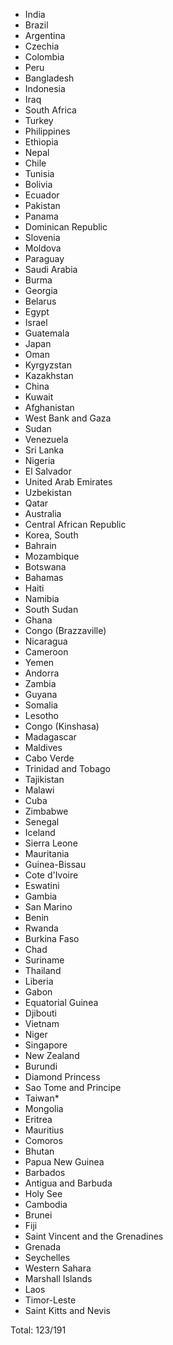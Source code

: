 * India
* Brazil
* Argentina
* Czechia
* Colombia
* Peru
* Bangladesh
* Indonesia
* Iraq
* South Africa
* Turkey
* Philippines
* Ethiopia
* Nepal
* Chile
* Tunisia
* Bolivia
* Ecuador
* Pakistan
* Panama
* Dominican Republic
* Slovenia
* Moldova
* Paraguay
* Saudi Arabia
* Burma
* Georgia
* Belarus
* Egypt
* Israel
* Guatemala
* Japan
* Oman
* Kyrgyzstan
* Kazakhstan
* China
* Kuwait
* Afghanistan
* West Bank and Gaza
* Sudan
* Venezuela
* Sri Lanka
* Nigeria
* El Salvador
* United Arab Emirates
* Uzbekistan
* Qatar
* Australia
* Central African Republic
* Korea, South
* Bahrain
* Mozambique
* Botswana
* Bahamas
* Haiti
* Namibia
* South Sudan
* Ghana
* Congo (Brazzaville)
* Nicaragua
* Cameroon
* Yemen
* Andorra
* Zambia
* Guyana
* Somalia
* Lesotho
* Congo (Kinshasa)
* Madagascar
* Maldives
* Cabo Verde
* Trinidad and Tobago
* Tajikistan
* Malawi
* Cuba
* Zimbabwe
* Senegal
* Iceland
* Sierra Leone
* Mauritania
* Guinea-Bissau
* Cote d'Ivoire
* Eswatini
* Gambia
* San Marino
* Benin
* Rwanda
* Burkina Faso
* Chad
* Suriname
* Thailand
* Liberia
* Gabon
* Equatorial Guinea
* Djibouti
* Vietnam
* Niger
* Singapore
* New Zealand
* Burundi
* Diamond Princess
* Sao Tome and Principe
* Taiwan*
* Mongolia
* Eritrea
* Mauritius
* Comoros
* Bhutan
* Papua New Guinea
* Barbados
* Antigua and Barbuda
* Holy See
* Cambodia
* Brunei
* Fiji
* Saint Vincent and the Grenadines
* Grenada
* Seychelles
* Western Sahara
* Marshall Islands
* Laos
* Timor-Leste
* Saint Kitts and Nevis

Total: 123/191